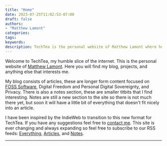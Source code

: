 ```yaml
---
title: "Home"
date: 2023-07-25T11:02:53-07:00
draft: false
authors: 
- "Matthew Lamont"
categories: 
tags:
keywords:
description: TechTea is the personal website of Matthew Lamont where he explores tech, digital freedom, privacy, and tea.
---
```


Welcome to TechTea, my humble slice of the internet. This is the personal website of [Matthew Lamont](/authors/matthew-lamont/). Here you will find my blog, projects, and anything else that interests me.

My blog consists of articles, these are longer form content focused on [FOSS Software](/articles/2021/what-is-free-and-open-source-software-foss/), Digital Freedom and Personal Digital Sovereignty, and Privacy. There is also a notes section, these are smaller titbits that I find interesting. Notes are still a new section to the site so there is not much there yet, but soon it will have a little bit of everything that doesn't fit nicely into an article.

I have been inspired by the IndieWeb to transition to this new format for TechTea. If you have any suggestions feel free to [contact me](mailto:hello@mattlamont.com). This site is ever changing and always expanding so feel free to subscribe to our RSS feeds: [Everything](/index.xml), [Articles](/articles/index.xml), and [Notes](/notes/index.xml).

---

